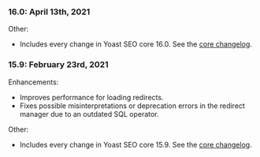 ### 16.0: April 13th, 2021
Other:
* Includes every change in Yoast SEO core 16.0. See the [core changelog](https://wordpress.org/plugins/wordpress-seo/#developers).

### 15.9: February 23rd, 2021
Enhancements:
* Improves performance for loading redirects.
* Fixes possible misinterpretations or deprecation errors in the redirect manager due to an outdated SQL operator.

Other:
* Includes every change in Yoast SEO core 15.9. See the [core changelog](https://wordpress.org/plugins/wordpress-seo/#developers).

